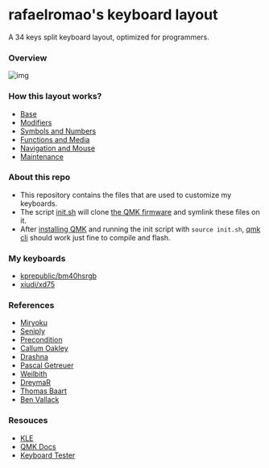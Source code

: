 # rafaelromao's keyboard layout

A 34 keys split keyboard layout, optimized for programmers.

### Overview

![img](https://i.imgur.com/i1WkQHv.png)

### How this layout works?

- [Base](docs/base.md)
- [Modifiers](docs/modifiers.md)
- [Symbols and Numbers](docs/symbols.md)
- [Functions and Media](docs/functions.md)
- [Navigation and Mouse](docs/navigation.md)
- [Maintenance](docs/maintenance.md)

### About this repo

- This repository contains the files that are used to customize my keyboards.
- The script [init.sh](init.sh) will clone [the QMK firmware](https://github.com/qmk/qmk_firmware) and symlink these files on it.
- After [installing QMK](https://docs.qmk.fm/#/newbs_getting_started) and running the init script with `source init.sh`, [qmk cli](https://docs.qmk.fm/#/cli) should work just fine to compile and flash.

### My keyboards

- [kprepublic/bm40hsrgb](qmk/keyboards/kprepublic/bm40hsrgb/keymaps/rafaelromao/readme.md)
- [xiudi/xd75](qmk/keyboards/xiudi/xd75/keymaps/rafaelromao/readme.md)

### References

- [Miryoku](https://github.com/manna-harbour/miryoku)
- [Seniply](https://stevep99.github.io/seniply)
- [Precondition](https://github.com/precondition/dactyl-manuform-keymap)
- [Callum Oakley](https://github.com/callum-oakley/qmk_firmware/tree/master/users/callum)
- [Drashna](https://github.com/qmk/qmk_firmware/tree/master/users/drashna)
- [Pascal Getreuer](https://github.com/getreuer/qmk-keymap)
- [Weilbith](https://github.com/weilbith/keyboard_firmware)
- [DreymaR](https://dreymar.colemak.org)
- [Thomas Baart](https://thomasbaart.nl/category/mechanical-keyboards/firmware/qmk)
- [Ben Vallack](https://youtube.com/c/BenVallack)

### Resouces

- [KLE](http://www.keyboard-layout-editor.com/#/gists/1a36101d96c804188d2d104ab5296739)
- [QMK Docs](https://docs.qmk.fm)
- [Keyboard Tester](https://config.qmk.fm/#/test)
